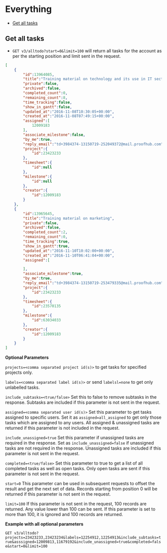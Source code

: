 Everything
===========

* [Get all tasks](#get-all-tasks)

Get all tasks
----------------

* `GET v3/alltodo?start=0&limit=100` will return all tasks for the account as per the starting position and limit sent in the request.

```json
[
    {
        "id":13964085,
        "title":"Training material on technology and its use in IT sector",
        "private":false,
        "archived":false,
        "completed_count":0,
        "remaining_count":8,
        "time_tracking":false,
        "show_in_gantt":false,
        "updated_at":"2016-11-08T10:30:05+00:00",
        "created_at":"2016-11-08T07:49:15+00:00",
        "assigned":[
            12009183
        ],
        "associate_milestone":false,
        "by_me":true,
        "reply_email":"td+3984374-13150719-252049372@mail.proofhub.com",
        "project":{
            "id":23423233
        },
        "timesheet":{
            "id":null
        },
        "milestone":{
            "id":null
        },
        "creator":{
            "id":12009183
        }
    },
    {
        "id":13965645,
        "title":"Training material on marketing",
        "private":false,
        "archived":false,
        "completed_count":2,
        "remaining_count":0,
        "time_tracking":true,
        "show_in_gantt":true,
        "updated_at":"2016-11-10T10:02:00+00:00",
        "created_at":"2016-11-10T06:41:04+00:00",
        "assigned":[

        ],
        "associate_milestone":true,
        "by_me":true,
        "reply_email":"td+3984374-13150719-253479335@mail.proofhub.com",
        "project":{
            "id":23423233
        },
        "timesheet":{
            "id":23570135
        },
        "milestone":{
            "id":63034033
        },
        "creator":{
            "id":12009183
        }
    }
]

```

**Optional Parameters**

`projects=<comma separated project id(s)>`  to get tasks for specified projects only.

`labels=<comma separated label id(s)>` or send `labelsl=none` to get only unlabelled tasks.

`include_subtasks=<true/false>` Set this to false to remove subtasks in the response. Subtasks are included if this parameter is not sent in the request. 

`assigned=<comma separated user id(s)>` Set this parameter to get tasks assigned to specific users. Set it as `assigned=all_assigned` to get only those tasks which are assigned to any users. All assigned & unassigned tasks are returned if this parameter is not included in the request.

`include_unassigned=true` Set this parameter if unassigned tasks are required in the response. Set as `include_unassigned=false` if unassigned tasks are not required in the response.  Unassigned tasks are included if this parameter is not sent in the request.

`completed=<true/false>` Set this parameter to true to get a list of all completed tasks as well as open tasks. Only open tasks are sent if this parameter is not sent in the request. 

`start=0` This parameter can be used in subsequent requests to offset the result and get the next set of data. Records starting from position 0 will be returned if this parameter is not sent in the request.

`limit=100` If this parameter is not sent in the request, 100 records are returned. Any value lower than 100 can be sent. If this parameter is set to more than 100, it is ignored and 100 records are returned.

**Example with all optional parameters**

`GET v3/alltodo?projects=23423233,23423234&labels=12254912,12254913&include_subtasks=true&asssigned=12009813,11679192&include_unassigned=true&completed=false&start=0&limit=100`

